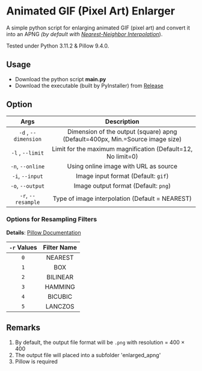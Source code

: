 # Animated GIF (Pixel Art) Enlarger
A simple python script for enlarging animated GIF (pixel art) and convert it into an APNG *(by default with [Nearest-Neighbor Interpolation](https://en.wikipedia.org/wiki/Nearest-neighbor_interpolation)*).

Tested under Python 3.11.2 & Pillow 9.4.0.

## Usage
- Download the python script **main.py**  
- Download the executable (built by PyInstaller) from [Release](https://github.com/thisObedience/GIF-Enlarger/releases)

## Option
|         Args         |                                  Description                                  |
|:--------------------:|:-----------------------------------------------------------------------------:|
| `-d` , `--dimension` | Dimension of the output (square) apng (Default=400px, Min.=Source image size) |
|   `-l` , `--limit`   |         Limit for the maximum magnification (Default=12, No limit=0)          |
|   `-n`, `--online`   |                     Using online image with URL as source                     |
|   `-i`, `--input`    |                       Image input format (Default: `gif`)                       |
|   `-o`, `--output`   |                      Image output format (Default: `png`)                       |
|  `-r`, `--resample`  |                Type of image interpolation (Default = NEAREST)                | 

### Options for Resampling Filters

**Details**: [Pillow Documentation](https://pillow.readthedocs.io/en/stable/handbook/concepts.html#filters)

| `-r` Values | Filter Name |
|:------:|:-----------:|
|  `0`   |   NEAREST   |
|  `1`   |     BOX     |
|  `2`   |  BILINEAR   |
|  `3`   |   HAMMING   |
|  `4`   |   BICUBIC   |
|  `5`   |   LANCZOS   |



## Remarks
1. By default, the output file format will be `.png` with resolution = 400 × 400
2. The output file will placed into a subfolder 'enlarged_apng'
3. Pillow is required

